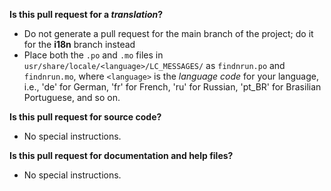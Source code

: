 **Is this pull request for a _translation_?**

 * Do not generate a pull request for the main branch of the project; do
   it for the **i18n** branch instead
 * Place both the `.po` and `.mo` files in
   `usr/share/locale/<language>/LC_MESSAGES/` as `findnrun.po` and
   `findnrun.mo`, where `<language>` is the _language code_ for your
   language, i.e., 'de' for German, 'fr' for French, 'ru' for Russian,
   'pt\_BR' for Brasilian Portuguese, and so on.

**Is this pull request for source code?**

* No special instructions.

**Is this pull request for documentation and help files?**

* No special instructions.
